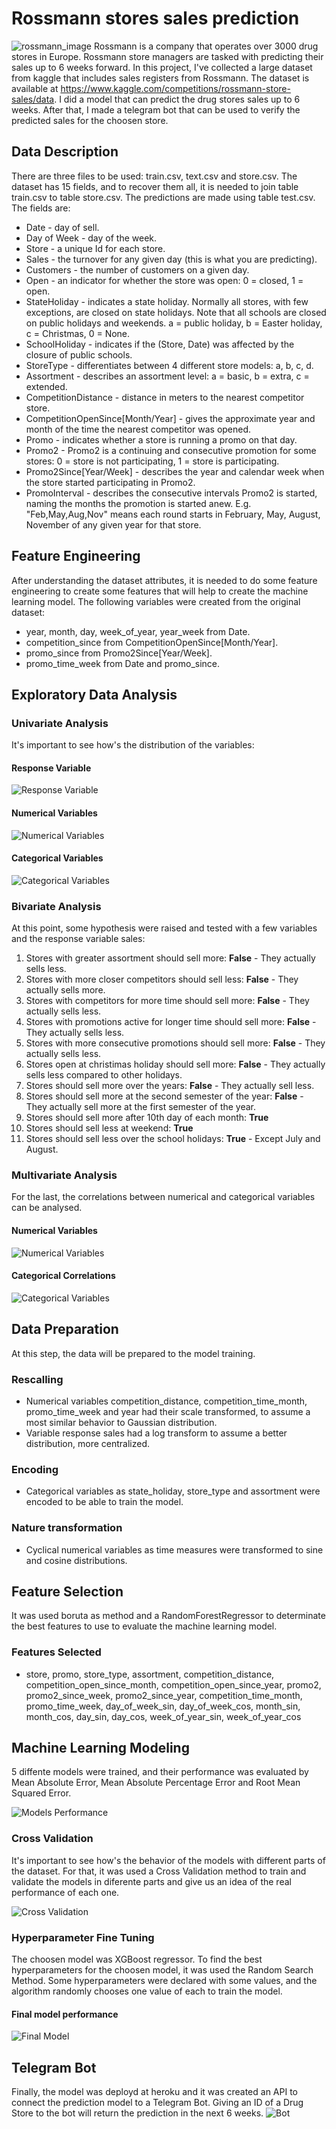 # Rossmann stores sales prediction

![rossmann_image](https://miro.medium.com/max/1400/0*IpUXpwNleNMgpPFr.png)
Rossmann is a company that operates over 3000 drug stores in Europe. Rossmann store managers are tasked with predicting their sales up to 6 weeks forward.
In this project, I've collected a large dataset from kaggle that includes sales registers from Rossmann. The dataset is available at https://www.kaggle.com/competitions/rossmann-store-sales/data. I did a model that can predict the drug stores sales
up to 6 weeks. After that, I made a telegram bot that can be used to verify the predicted sales for the choosen store.

## Data Description
There are three files to be used: train.csv, text.csv and store.csv. The dataset has 15 fields, and to recover them all, it is needed to join table 
train.csv to table store.csv. The predictions are made using table test.csv. The fields are: 
- Date - day of sell.
- Day of Week - day of the week.
- Store - a unique Id for each store.
- Sales - the turnover for any given day (this is what you are predicting).
- Customers - the number of customers on a given day.
- Open - an indicator for whether the store was open: 0 = closed, 1 = open.
- StateHoliday - indicates a state holiday. Normally all stores, with few exceptions, are closed on state holidays. Note that all schools are closed on public holidays and weekends. a = public holiday, b = Easter holiday, c = Christmas, 0 = None.
- SchoolHoliday - indicates if the (Store, Date) was affected by the closure of public schools.
- StoreType - differentiates between 4 different store models: a, b, c, d.
- Assortment - describes an assortment level: a = basic, b = extra, c = extended.
- CompetitionDistance - distance in meters to the nearest competitor store.
- CompetitionOpenSince[Month/Year] - gives the approximate year and month of the time the nearest competitor was opened.
- Promo - indicates whether a store is running a promo on that day.
- Promo2 - Promo2 is a continuing and consecutive promotion for some stores: 0 = store is not participating, 1 = store is participating.
- Promo2Since[Year/Week] - describes the year and calendar week when the store started participating in Promo2.
- PromoInterval - describes the consecutive intervals Promo2 is started, naming the months the promotion is started anew. E.g. "Feb,May,Aug,Nov" means each round starts in February, May, August, November of any given year for that store.
## Feature Engineering
After understanding the dataset attributes, it is needed to do some feature engineering to create some features that will help to create the machine learning model.
The following variables were created from the original dataset:
- year, month, day, week_of_year, year_week from Date.
- competition_since from CompetitionOpenSince[Month/Year].
- promo_since from Promo2Since[Year/Week].
- promo_time_week from Date and promo_since.
## Exploratory Data Analysis
### Univariate Analysis
It's important to see how's the distribution of the variables:
#### Response Variable
![Response Variable](/images/variable_response.png)
#### Numerical Variables
![Numerical Variables](/images/numerical_variable.png)
#### Categorical Variables
![Categorical Variables](/images/categorical_varible.png)
### Bivariate Analysis
At this point, some hypothesis were raised and tested with a few variables and the response variable sales:
1. Stores with greater assortment should sell more:                **False** - They actually sells less.
2. Stores with more closer competitors should sell less:           **False** - They actually sells more.
3. Stores with competitors for more time should sell more:         **False** - They actually sells less.
4. Stores with promotions active for longer time should sell more: **False** - They actually sells less.
5. Stores with more consecutive promotions should sell more:       **False** - They actually sells less.
6. Stores open at christimas holiday should sell more:             **False** - They actually sells less compared to other holidays.
7. Stores should sell more over the years:                         **False** - They actually sell less.
8. Stores should sell more at the second semester of the year:     **False** - They actually sell more at the first semester of the year.
9. Stores should sell more after 10th day of each month:           **True**
10. Stores should sell less at weekend:                            **True**
11. Stores should sell less over the school holidays:              **True** - Except July and August.
### Multivariate Analysis
For the last, the correlations between numerical and categorical variables can be analysed.
#### Numerical Variables
![Numerical Variables](/images/numerical_correlation.png)
#### Categorical Correlations
![Categorical Variables](/images/categorical_correlation.png)
## Data Preparation
At this step, the data will be prepared to the model training.
### Rescalling
- Numerical variables competition_distance, competition_time_month, promo_time_week and year had their scale transformed, to assume a most similar behavior to Gaussian distribution.
- Variable response sales had a log transform to assume a better distribution, more centralized.
### Encoding
- Categorical variables as state_holiday, store_type and assortment were encoded to be able to train the model.
### Nature transformation
- Cyclical numerical variables as time measures were transformed to sine and cosine distributions.
## Feature Selection
It was used boruta as method and a RandomForestRegressor to determinate the best features to use to evaluate the machine learning model.
### Features Selected
- store, promo, store_type, assortment, competition_distance, competition_open_since_month, competition_open_since_year, promo2, promo2_since_week,
promo2_since_year, competition_time_month, promo_time_week, day_of_week_sin, day_of_week_cos, month_sin, month_cos, day_sin, day_cos, week_of_year_sin, week_of_year_cos
## Machine Learning Modeling
5 diffente models were trained, and their performance was evaluated by Mean Absolute Error, Mean Absolute Percentage Error and Root Mean Squared Error.

![Models Performance](/images/performance_models.png)

### Cross Validation
It's important to see how's the behavior of the models with different parts of the dataset. For that, it was
used a Cross Validation method to train and validate the models in diferente parts and give us an idea of the real performance of each one.

![Cross Validation](/images/models_performance_cross_validation.png)

### Hyperparameter Fine Tuning
The choosen model was XGBoost regressor. To find the best hyperparameters for the choosen model, it was used the Random Search Method. Some hyperparameters were declared with some values, and the algorithm randomly chooses one value of each to train the model.
#### Final model performance
![Final Model](/images/final_model.png)

## Telegram Bot
Finally, the model was deployd at heroku and it was created an API to connect the prediction model to a Telegram Bot. Giving an ID of a Drug Store to the bot will return the prediction in the next 6 weeks.
![Bot](/images/telegram-bot.png)
